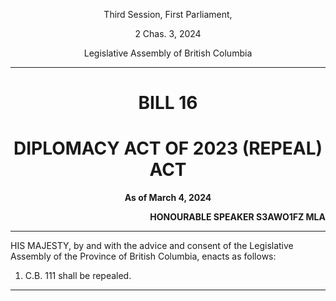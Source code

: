 <div align="center">

Third Session, First Parliament,

2 Chas. 3, 2024

Legislative Assembly of British Columbia

<hr/>

<h1>BILL 16</h1>
<h1>DIPLOMACY ACT OF 2023 (REPEAL) ACT</h1>

**As of March 4, 2024**

</div>

<div align="right">

**HONOURABLE SPEAKER S3AWO1FZ MLA**<br/>

</div>

<hr/>

HIS MAJESTY, by and with the advice and consent of the Legislative Assembly of the Province of British Columbia, enacts as follows:

1. C.B. 111 shall be repealed.

<hr/>
<div align="center">

